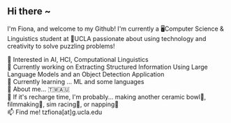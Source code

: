 ## Hi there ~

<!--
**tzfiona/tzfiona** is a ✨ _special_ ✨ repository because its `README.md` (this file) appears on your GitHub profile.

Here are some ideas to get you started:

- 🔭 I’m currently working on ...
- 🌱 I’m currently learning ...
- 👯 I’m looking to collaborate on ...
- 🤔 I’m looking for help with ...
- 💬 Ask me about ...
- 📫 How to reach me: ...
- 😄 Pronouns: ...
- ⚡ Fun fact: ...
-->

I'm Fiona, and welcome to my Github! I'm currently a 🖥️Computer Science & Linguistics student at 🏫UCLA passionate about using technology and creativity to solve puzzling problems!   
    
🔎 Interested in AI, HCI, Computational Linguistics  
🔭 Currently working on Extracting Structured Information Using Large Language Models and an Object Detection Application    
🌱 Currently learning ... ML and some languages  
🧸 About me... 🇹🇼🇦🇺  
🌟 If it's recharge time, I'm probably... making another ceramic bowl🥣, filmmaking🎥, sim racing🏁, or napping🛌   
📫 Find me! tzfiona[at]g.ucla.edu   
